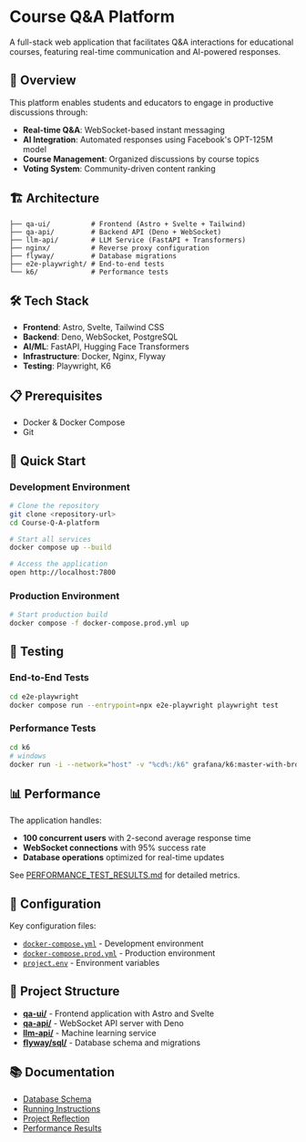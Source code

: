 # Course Q&A Platform

A full-stack web application that facilitates Q&A interactions for educational courses, featuring real-time communication and AI-powered responses.

## 🚀 Overview

This platform enables students and educators to engage in productive discussions through:

- **Real-time Q&A**: WebSocket-based instant messaging
- **AI Integration**: Automated responses using Facebook's OPT-125M model
- **Course Management**: Organized discussions by course topics
- **Voting System**: Community-driven content ranking

## 🏗️ Architecture

```
├── qa-ui/          # Frontend (Astro + Svelte + Tailwind)
├── qa-api/         # Backend API (Deno + WebSocket)
├── llm-api/        # LLM Service (FastAPI + Transformers)
├── nginx/          # Reverse proxy configuration
├── flyway/         # Database migrations
├── e2e-playwright/ # End-to-end tests
└── k6/             # Performance tests
```

## 🛠️ Tech Stack

- **Frontend**: Astro, Svelte, Tailwind CSS
- **Backend**: Deno, WebSocket, PostgreSQL
- **AI/ML**: FastAPI, Hugging Face Transformers
- **Infrastructure**: Docker, Nginx, Flyway
- **Testing**: Playwright, K6

## 📋 Prerequisites

- Docker & Docker Compose
- Git

## 🚀 Quick Start

### Development Environment

```bash
# Clone the repository
git clone <repository-url>
cd Course-Q-A-platform

# Start all services
docker compose up --build

# Access the application
open http://localhost:7800
```

### Production Environment

```bash
# Start production build
docker compose -f docker-compose.prod.yml up
```

## 🧪 Testing

### End-to-End Tests

```bash
cd e2e-playwright
docker compose run --entrypoint=npx e2e-playwright playwright test
```

### Performance Tests

```bash
cd k6
# windows
docker run -i --network="host" -v "%cd%:/k6" grafana/k6:master-with-browser run /k6/test.js
```

## 📊 Performance

The application handles:

- **100 concurrent users** with 2-second average response time
- **WebSocket connections** with 95% success rate
- **Database operations** optimized for real-time updates

See [PERFORMANCE_TEST_RESULTS.md](PERFORMANCE_TEST_RESULTS.md) for detailed metrics.

## 🔧 Configuration

Key configuration files:

- [`docker-compose.yml`](docker-compose.yml) - Development environment
- [`docker-compose.prod.yml`](docker-compose.prod.yml) - Production environment
- [`project.env`](project.env) - Environment variables

## 📁 Project Structure

- **[qa-ui/](qa-ui/)** - Frontend application with Astro and Svelte
- **[qa-api/](qa-api/)** - WebSocket API server with Deno
- **[llm-api/](llm-api/)** - Machine learning service
- **[flyway/sql/](flyway/sql/)** - Database schema and migrations

## 📚 Documentation

- [Database Schema](DATABASE.md)
- [Running Instructions](RUNNING.md)
- [Project Reflection](REFLECTION.md)
- [Performance Results](PERFORMANCE_TEST_RESULTS.md)
